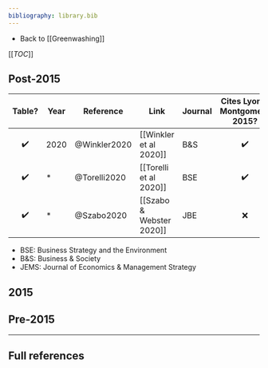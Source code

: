 ```yaml
---
bibliography: library.bib
---
```


* Back to [[Greenwashing]]

[[_TOC_]]

## Post-2015

Table?              | Year  | Reference     | Link                      | Journal   | Cites Lyon & Montgomery 2015?
:-:                 | ---   | -------       | ----                      | ---       | :-:
:heavy_check_mark:  | 2020  | @Winkler2020  | [[Winkler et al 2020]]    | B&S       | :heavy_check_mark:
:heavy_check_mark:  | *     | @Torelli2020  | [[Torelli et al 2020]]    | BSE       | :heavy_check_mark:
:heavy_check_mark:  | *     | @Szabo2020    | [[Szabo & Webster 2020]]  | JBE       | :x:

* BSE: Business Strategy and the Environment
* B&S: Business & Society
* JEMS: Journal of Economics & Management Strategy

## 2015

## Pre-2015

---

## Full references